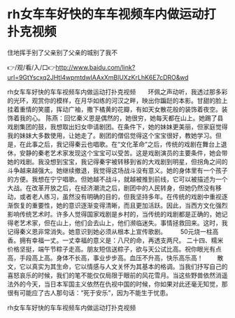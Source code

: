 # rh女车车好快的车车视频车内做运动打扑克视频
住地挥手别了父亲别了父亲的城别了我不

👉/观/看/入/口👉http://www.baidu.com/link?url=9GtYscxq2JHtl4wpmtdwIAAxXmBlUXzKrLhK6E7cDRO&wd

rh女车车好快的车车视频车内做运动打扑克视频　　环佩之声动听，我透过那多彩的光环，观赏你的模样，在月华如练的河汉之畔，映出你蹁跹的本影。甘甜的脸上挂着重情的笑靥，挥动广袖，撒下橘黄的花瓣，有如天女散花般的装饰着夜空。装饰着我的心。
陈燕：回忆秦义恩是偶然的，她很穷，她每天都在山上。她踢了县戏剧集团的鼓，我想取出妇女申请剧团。在条件下，她的妹妹更美丽，但家庭觉得我的妹妹大多数使用，让她走了。剧团的僧侣觉得这个宝宝很好，教她学习。但是，在此事之后，我记得秦云也唱歌。在“文化革命”之后，传统的戏剧在舞台上退休，安静的秦老艺术家发现这个宝宝可以受苦。这是戏剧演员的主要条件，她会带她的戏剧。我没想到宝宝，我记得秦宇被转移到省的大戏剧到明星，但拐角之间的斗争越来越强大。她继续撤退，我觉得这场战斗没有意义。她的身体里有一个孩子的方便。我想在宁宁唱歌。但她越不战斗，就越被推到前线，它可以被描述为一个大战。在改革开放之后，在经济潮流之后，剧团中的人民转身，但她仍然没有移动，或者老人练习，虽然没有明确的目的，但我坚持多年。在传统的戏剧中重视逐渐恢复的重要性，她的意识逐渐变得清晰，而且更加活跃。因此，当西方文化强烈影响传统艺术时。许多人觉得国家戏剧是乡村的，当传统的戏剧都是正确的，她记得老艺术家，但在山上，他们会去山上，他们濒临迷失。事情拯救回来。这时，我记得秦义恩非常消失。她意识到她必须从根本上宣传歌剧。
　　50元烧一柱高香。拥有幸福一丈。一丈幸福的意义是：八尺的命，再透支两尺。
	二十四、糯米价格坚挺，端午节粽子走高。朋友短信送粽子，欲与天公试比高。祝你眼光有点高，手段高上高。身体不长高，事业步步高。血压不升高，快乐高乐高！
　　散文，它以真实为其生命，它以情感与人文关怀为其基本的格调。当我们抒写自己的喜怒哀乐的时候，我们的笔不能仅仅局限于眼前的风花雪月。当这些野兽依然消遥法外的今天，当日本军国主义依然在仇视中国的时候，你如果对此还毫无知觉，那很有可能应了古人那句话：“死于安乐”，因为不能生于忧患。

rh女车车好快的车车视频车内做运动打扑克视频
